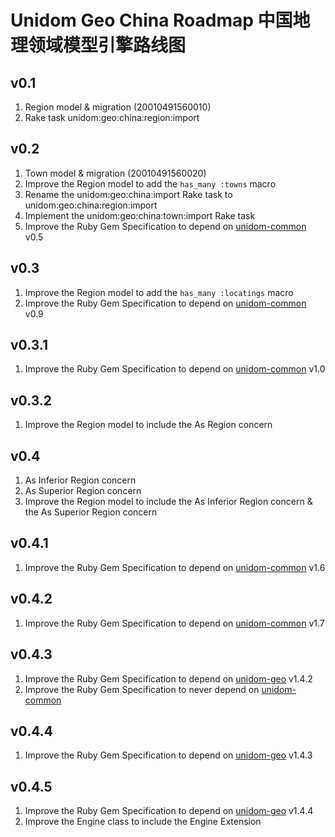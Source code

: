 # Unidom Geo China Roadmap 中国地理领域模型引擎路线图

## v0.1
1. Region model & migration (20010491560010)
2. Rake task unidom:geo:china:region:import

## v0.2
1. Town model & migration (20010491560020)
2. Improve the Region model to add the ``has_many :towns`` macro
3. Rename the unidom:geo:china:import Rake task to unidom:geo:china:region:import
4. Implement the unidom:geo:china:town:import Rake task
5. Improve the Ruby Gem Specification to depend on [unidom-common](https://github.com/topbitdu/unidom-common) v0.5

## v0.3
1. Improve the Region model to add the ``has_many :locatings`` macro
2. Improve the Ruby Gem Specification to depend on [unidom-common](https://github.com/topbitdu/unidom-common) v0.9

## v0.3.1
1. Improve the Ruby Gem Specification to depend on [unidom-common](https://github.com/topbitdu/unidom-common) v1.0

## v0.3.2
1. Improve the Region model to include the As Region concern

## v0.4
1. As Inferior Region concern
2. As Superior Region concern
3. Improve the Region model to include the As Inferior Region concern & the As Superior Region concern

## v0.4.1
1. Improve the Ruby Gem Specification to depend on [unidom-common](https://github.com/topbitdu/unidom-common) v1.6

## v0.4.2
1. Improve the Ruby Gem Specification to depend on [unidom-common](https://github.com/topbitdu/unidom-common) v1.7

## v0.4.3
1. Improve the Ruby Gem Specification to depend on [unidom-geo](https://github.com/topbitdu/unidom-geo) v1.4.2
2. Improve the Ruby Gem Specification to never depend on [unidom-common](https://github.com/topbitdu/unidom-common)

## v0.4.4
1. Improve the Ruby Gem Specification to depend on [unidom-geo](https://github.com/topbitdu/unidom-geo) v1.4.3

## v0.4.5
1. Improve the Ruby Gem Specification to depend on [unidom-geo](https://github.com/topbitdu/unidom-geo) v1.4.4
2. Improve the Engine class to include the Engine Extension
